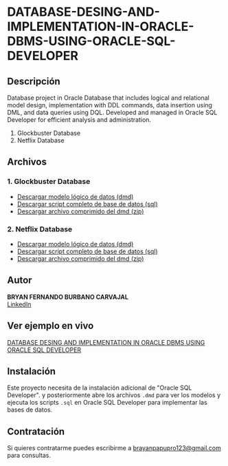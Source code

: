 # DATABASE-DESING-AND-IMPLEMENTATION-IN-ORACLE-DBMS-USING-ORACLE-SQL-DEVELOPER

## Descripción
Database project in Oracle Database that includes logical and relational model design, implementation with DDL commands, data insertion using DML, and data queries using DQL. Developed and managed in Oracle SQL Developer for efficient analysis and administration.

1. Glockbuster Database
2. Netflix Database

## Archivos

### 1. Glockbuster Database
- [Descargar modelo lógico de datos (dmd)](TALLER%201%20V2.dmd)
- [Descargar script completo de base de datos (sql)](TALLER1%20V7%20DDL.sql)
- [Descargar archivo comprimido del dmd (zip)](TALLER%201%20V2.zip)

### 2. Netflix Database
- [Descargar modelo lógico de datos (dmd)](modelo%20de%20netflix.dmd)
- [Descargar script completo de base de datos (sql)](NETFLIXDDL2.ddl)
- [Descargar archivo comprimido del dmd (zip)](modelo%20de%20netflix.zip)

## Autor
**BRYAN FERNANDO BURBANO CARVAJAL**  
[LinkedIn](https://www.linkedin.com/in/bryanburbanocarvajal)  


## Ver ejemplo en vivo
[DATABASE DESING AND IMPLEMENTATION IN ORACLE DBMS USING ORACLE SQL DEVELOPER]()


## Instalación
Este proyecto necesita de la instalación adicional de "Oracle SQL Developer". y posteriormente abre los archivos `.dmd` para ver los modelos y ejecuta los scripts `.sql` en Oracle SQL Developer para implementar las bases de datos.

## Contratación
Si quieres contratarme puedes escribirme a brayanpapupro123@gmail.com para consultas.
